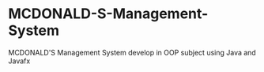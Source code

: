 # MCDONALD-S-Management-System
MCDONALD'S Management System develop in OOP subject using Java and Javafx
